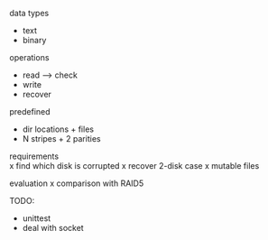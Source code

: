 data types  
- text
- binary

operations  
- read --> check
- write
- recover

predefined  
- dir locations + files
- N stripes + 2 parities

requirements  
x find which disk is corrupted
x recover 2-disk case
x mutable files

evaluation
x comparison with RAID5

TODO:
- unittest
- deal with socket
